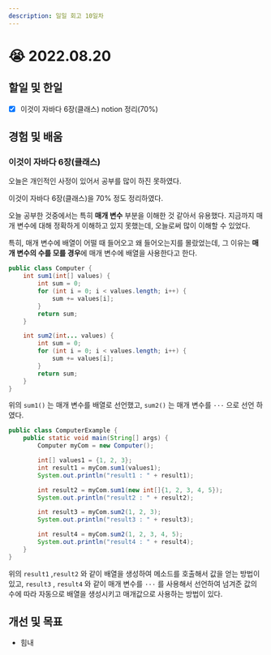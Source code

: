 ```yaml
---
description: 일일 회고 10일차
---
```


# 😭 2022.08.20

## 할일 및 한일

* [x] 이것이 자바다 6장(클래스) notion 정리(70%)

## 경험 및 배움

### 이것이 자바다 6장(클래스)

오늘은 개인적인 사정이 있어서 공부를 많이 하진 못하였다.

이것이 자바다 6장(클래스)을 70% 정도 정리하였다.

오늘 공부한 것중에서는 특히 **매개 변수** 부분을 이해한 것 같아서 유용했다. 지금까지 매개 변수에 대해 정확하게 이해하고 있지 못했는데, 오늘로써 많이 이해할 수 있었다.

특히, 매개 변수에 배열이 어떨 때 들어오고 왜 들어오는지를 몰랐었는데, 그 이유는 **매개 변수의 수를 모를 경우**에 매개 변수에 배열을 사용한다고 한다.

```java
public class Computer {
    int sum1(int[] values) {
        int sum = 0;
        for (int i = 0; i < values.length; i++) {
            sum += values[i];
        }
        return sum;
    }

    int sum2(int... values) {
        int sum = 0;
        for (int i = 0; i < values.length; i++) {
            sum += values[i];
        }
        return sum;
    }
}

```

위의 `sum1()` 는 매개 변수를 배열로 선언했고, `sum2()` 는 매개 변수를 `···` 으로 선언 하였다.

```java
public class ComputerExample {
    public static void main(String[] args) {
        Computer myCom = new Computer();

        int[] values1 = {1, 2, 3};
        int result1 = myCom.sum1(values1);
        System.out.println("result1 : " + result1);

        int result2 = myCom.sum1(new int[]{1, 2, 3, 4, 5});
        System.out.println("result2 : " + result2);

        int result3 = myCom.sum2(1, 2, 3);
        System.out.println("result3 : " + result3);

        int result4 = myCom.sum2(1, 2, 3, 4, 5);
        System.out.println("result4 : " + result4);
    }
}

```

위의 `result1` ,`result2` 와 같이 배열을 생성하여 메소드를 호출해서 값을 얻는 방법이 있고, `result3` , `result4` 와 같이 매개 변수를 `···` 를 사용해서 선언하여 넘겨준 값의 수에 따라 자동으로 배열을 생성시키고 매개값으로 사용하는 방법이 있다.

## 개선 및 목표

* 힘내

